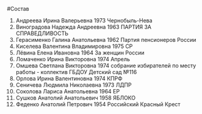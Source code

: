 #Состав
1. Андреева Ирина Валерьевна 1973 Чернобыль-Нева
2. Виноградова Надежда Андреевна 1963 ПАРТИЯ ЗА СПРАВЕДЛИВОСТЬ
3. Герасименко Галина Анатольевна 1962 Партия пенсионеров России
4. Киселева Валентина Владимировна 1975 СР
5. Лёвина Елена Ивановна 1964 За женщин России
6. Ломаченко Ирина Викторовна 1974 Апрель
7. Омшева Светлана Викторовна 1974 собрание избирателей по месту работы - коллектив ГБДОУ Детский сад №116
8. Орлова Ирина Валентиновна 1974 КПРФ
9. Сеничева Людмила Николаевна 1973 ЛДПР
10. Соколова Лариса Анатольевна 1964 ЕР
11. Сушков Анатолий Анатольевич 1958 ЯБЛОКО
12. Феденко Анатолий Петрович 1954 Российский Красный Крест
